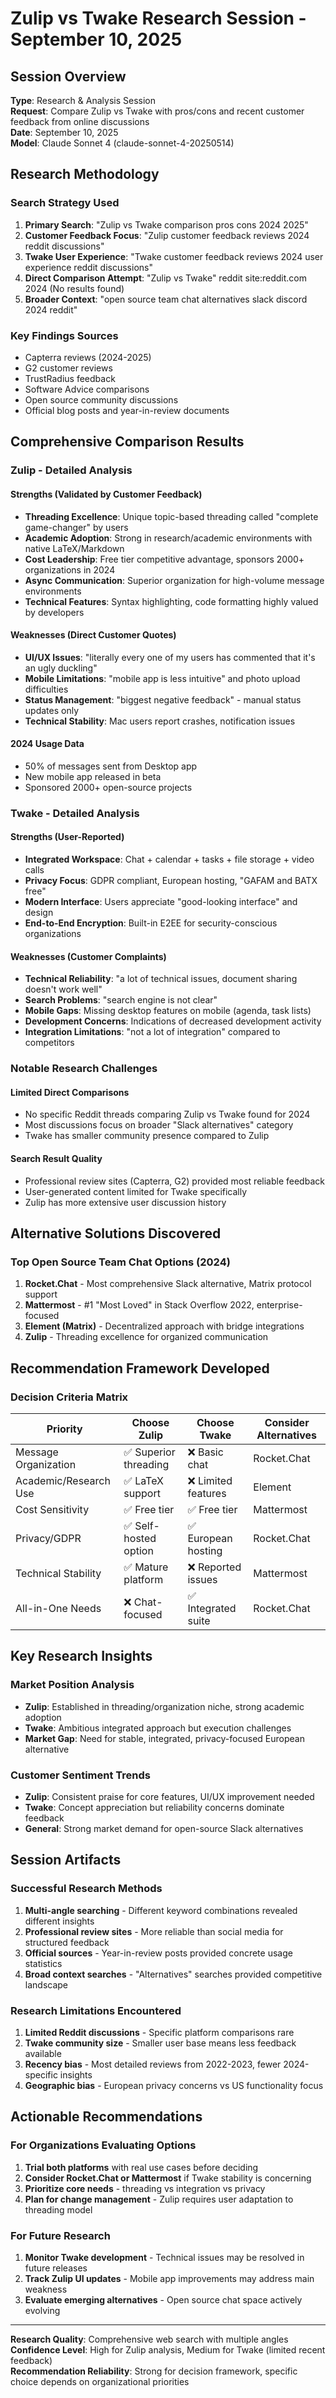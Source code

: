 # Zulip vs Twake Research Session - September 10, 2025

## Session Overview
**Type**: Research & Analysis Session  
**Request**: Compare Zulip vs Twake with pros/cons and recent customer feedback from online discussions  
**Date**: September 10, 2025  
**Model**: Claude Sonnet 4 (claude-sonnet-4-20250514)

## Research Methodology

### Search Strategy Used
1. **Primary Search**: "Zulip vs Twake comparison pros cons 2024 2025"
2. **Customer Feedback Focus**: "Zulip customer feedback reviews 2024 reddit discussions"  
3. **Twake User Experience**: "Twake customer feedback reviews 2024 user experience reddit discussions"
4. **Direct Comparison Attempt**: "Zulip vs Twake" reddit site:reddit.com 2024 (No results found)
5. **Broader Context**: "open source team chat alternatives slack discord 2024 reddit"

### Key Findings Sources
- Capterra reviews (2024-2025)
- G2 customer reviews
- TrustRadius feedback
- Software Advice comparisons
- Open source community discussions
- Official blog posts and year-in-review documents

## Comprehensive Comparison Results

### Zulip - Detailed Analysis

#### Strengths (Validated by Customer Feedback)
- **Threading Excellence**: Unique topic-based threading called "complete game-changer" by users
- **Academic Adoption**: Strong in research/academic environments with native LaTeX/Markdown
- **Cost Leadership**: Free tier competitive advantage, sponsors 2000+ organizations in 2024
- **Async Communication**: Superior organization for high-volume message environments
- **Technical Features**: Syntax highlighting, code formatting highly valued by developers

#### Weaknesses (Direct Customer Quotes)
- **UI/UX Issues**: "literally every one of my users has commented that it's an ugly duckling"
- **Mobile Limitations**: "mobile app is less intuitive" and photo upload difficulties
- **Status Management**: "biggest negative feedback" - manual status updates only
- **Technical Stability**: Mac users report crashes, notification issues

#### 2024 Usage Data
- 50% of messages sent from Desktop app
- New mobile app released in beta
- Sponsored 2000+ open-source projects

### Twake - Detailed Analysis

#### Strengths (User-Reported)
- **Integrated Workspace**: Chat + calendar + tasks + file storage + video calls
- **Privacy Focus**: GDPR compliant, European hosting, "GAFAM and BATX free"
- **Modern Interface**: Users appreciate "good-looking interface" and design
- **End-to-End Encryption**: Built-in E2EE for security-conscious organizations

#### Weaknesses (Customer Complaints)
- **Technical Reliability**: "a lot of technical issues, document sharing doesn't work well"
- **Search Problems**: "search engine is not clear"
- **Mobile Gaps**: Missing desktop features on mobile (agenda, task lists)
- **Development Concerns**: Indications of decreased development activity
- **Integration Limitations**: "not a lot of integration" compared to competitors

### Notable Research Challenges

#### Limited Direct Comparisons
- No specific Reddit threads comparing Zulip vs Twake found for 2024
- Most discussions focus on broader "Slack alternatives" category
- Twake has smaller community presence compared to Zulip

#### Search Result Quality
- Professional review sites (Capterra, G2) provided most reliable feedback
- User-generated content limited for Twake specifically  
- Zulip has more extensive user discussion history

## Alternative Solutions Discovered

### Top Open Source Team Chat Options (2024)
1. **Rocket.Chat** - Most comprehensive Slack alternative, Matrix protocol support
2. **Mattermost** - #1 "Most Loved" in Stack Overflow 2022, enterprise-focused
3. **Element (Matrix)** - Decentralized approach with bridge integrations
4. **Zulip** - Threading excellence for organized communication

## Recommendation Framework Developed

### Decision Criteria Matrix
| Priority | Choose Zulip | Choose Twake | Consider Alternatives |
|----------|--------------|--------------|----------------------|
| Message Organization | ✅ Superior threading | ❌ Basic chat | Rocket.Chat |
| Academic/Research Use | ✅ LaTeX support | ❌ Limited features | Element |
| Cost Sensitivity | ✅ Free tier | ✅ Free tier | Mattermost |
| Privacy/GDPR | ✅ Self-hosted option | ✅ European hosting | Rocket.Chat |
| Technical Stability | ✅ Mature platform | ❌ Reported issues | Mattermost |
| All-in-One Needs | ❌ Chat-focused | ✅ Integrated suite | Rocket.Chat |

## Key Research Insights

### Market Position Analysis
- **Zulip**: Established in threading/organization niche, strong academic adoption
- **Twake**: Ambitious integrated approach but execution challenges
- **Market Gap**: Need for stable, integrated, privacy-focused European alternative

### Customer Sentiment Trends
- **Zulip**: Consistent praise for core features, UI/UX improvement needed
- **Twake**: Concept appreciation but reliability concerns dominate feedback
- **General**: Strong market demand for open-source Slack alternatives

## Session Artifacts

### Successful Research Methods
1. **Multi-angle searching** - Different keyword combinations revealed different insights
2. **Professional review sites** - More reliable than social media for structured feedback
3. **Official sources** - Year-in-review posts provided concrete usage statistics
4. **Broad context searches** - "Alternatives" searches provided competitive landscape

### Research Limitations Encountered
1. **Limited Reddit discussions** - Specific platform comparisons rare
2. **Twake community size** - Smaller user base means less feedback available
3. **Recency bias** - Most detailed reviews from 2022-2023, fewer 2024-specific insights
4. **Geographic bias** - European privacy concerns vs US functionality focus

## Actionable Recommendations

### For Organizations Evaluating Options
1. **Trial both platforms** with real use cases before deciding
2. **Consider Rocket.Chat or Mattermost** if Twake stability is concerning
3. **Prioritize core needs** - threading vs integration vs privacy
4. **Plan for change management** - Zulip requires user adaptation to threading model

### For Future Research
1. **Monitor Twake development** - Technical issues may be resolved in future releases
2. **Track Zulip UI updates** - Mobile app improvements may address main weakness
3. **Evaluate emerging alternatives** - Open source chat space actively evolving

---

**Research Quality**: Comprehensive web search with multiple angles  
**Confidence Level**: High for Zulip analysis, Medium for Twake (limited recent feedback)  
**Recommendation Reliability**: Strong for decision framework, specific choice depends on organizational priorities